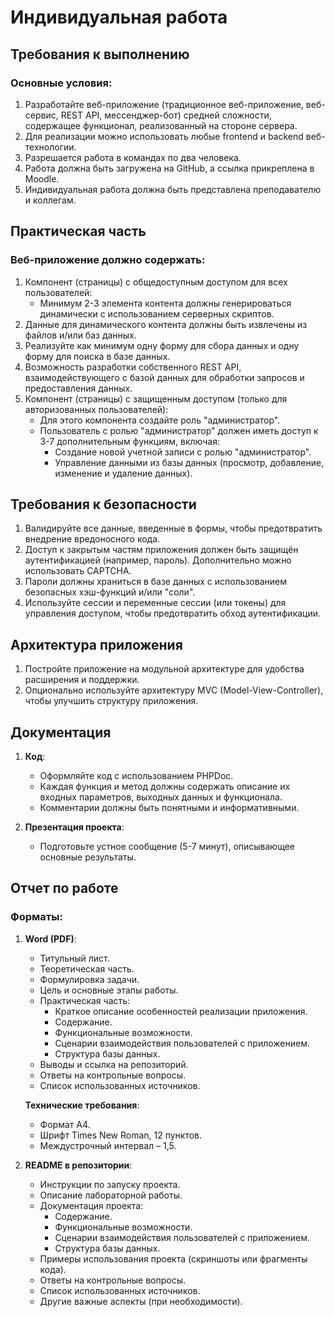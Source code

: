 # Индивидуальная работа

## Требования к выполнению

### Основные условия:
1. Разработайте веб-приложение (традиционное веб-приложение, веб-сервис, REST API, мессенджер-бот) средней сложности, содержащее функционал, реализованный на стороне сервера.
2. Для реализации можно использовать любые frontend и backend веб-технологии.
3. Разрешается работа в командах по два человека.
4. Работа должна быть загружена на GitHub, а ссылка прикреплена в Moodle.
5. Индивидуальная работа должна быть представлена преподавателю и коллегам.

## Практическая часть

### Веб-приложение должно содержать:
1. Компонент (страницы) с общедоступным доступом для всех пользователей:
   - Минимум 2-3 элемента контента должны генерироваться динамически с использованием серверных скриптов.
2. Данные для динамического контента должны быть извлечены из файлов и/или баз данных.
3. Реализуйте как минимум одну форму для сбора данных и одну форму для поиска в базе данных.
4. Возможность разработки собственного REST API, взаимодействующего с базой данных для обработки запросов и предоставления данных.
5. Компонент (страницы) с защищенным доступом (только для авторизованных пользователей):
   - Для этого компонента создайте роль "администратор".
   - Пользователь с ролью "администратор" должен иметь доступ к 3-7 дополнительным функциям, включая:
     - Создание новой учетной записи с ролью "администратор".
     - Управление данными из базы данных (просмотр, добавление, изменение и удаление данных).

## Требования к безопасности

1. Валидируйте все данные, введенные в формы, чтобы предотвратить внедрение вредоносного кода.
2. Доступ к закрытым частям приложения должен быть защищён аутентификацией (например, пароль). Дополнительно можно использовать CAPTCHA.
3. Пароли должны храниться в базе данных с использованием безопасных хэш-функций и/или "соли".
4. Используйте сессии и переменные сессии (или токены) для управления доступом, чтобы предотвратить обход аутентификации.

## Архитектура приложения

1. Постройте приложение на модульной архитектуре для удобства расширения и поддержки.
2. Опционально используйте архитектуру MVC (Model-View-Controller), чтобы улучшить структуру приложения.

## Документация

1. **Код**:
   - Оформляйте код с использованием PHPDoc.
   - Каждая функция и метод должны содержать описание их входных параметров, выходных данных и функционала.
   - Комментарии должны быть понятными и информативными.

2. **Презентация проекта**:
   - Подготовьте устное сообщение (5-7 минут), описывающее основные результаты.

## Отчет по работе

### Форматы:

1. **Word (PDF)**:
   - Титульный лист.
   - Теоретическая часть.
   - Формулировка задачи.
   - Цель и основные этапы работы.
   - Практическая часть:
     - Краткое описание особенностей реализации приложения.
     - Содержание.
     - Функциональные возможности.
     - Сценарии взаимодействия пользователей с приложением.
     - Структура базы данных.
   - Выводы и ссылка на репозиторий.
   - Ответы на контрольные вопросы.
   - Список использованных источников.

   **Технические требования**:
   - Формат А4.
   - Шрифт Times New Roman, 12 пунктов.
   - Междустрочный интервал – 1,5.

2. **README в репозитории**:
   - Инструкции по запуску проекта.
   - Описание лабораторной работы.
   - Документация проекта:
     - Содержание.
     - Функциональные возможности.
     - Сценарии взаимодействия пользователей с приложением.
     - Структура базы данных.
   - Примеры использования проекта (скриншоты или фрагменты кода).
   - Ответы на контрольные вопросы.
   - Список использованных источников.
   - Другие важные аспекты (при необходимости).